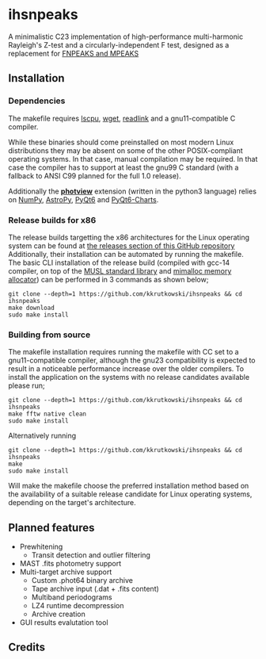 # ihsnpeaks
A minimalistic C23 implementation of high-performance multi-harmonic Rayleigh's Z-test and a circularly-independent F test, designed as a replacement for [FNPEAKS and MPEAKS](http://helas.astro.uni.wroc.pl/deliverables.php?active=fnpeaks)

## Installation
### Dependencies
The makefile requires [lscpu](https://man7.org/linux/man-pages/man1/lscpu.1.html), [wget](https://www.gnu.org/software/wget/), [readlink](https://www.gnu.org/software/coreutils/manual/html_node/readlink-invocation.html#readlink-invocation) and a gnu11-compatible C compiler. 

While these binaries should come preinstalled on most modern Linux distributions they may be absent on some of the other POSIX-compliant operating systems. In that case, manual compilation may be required. In that case the compiler has to support at least the gnu99 C standard (with a fallback to ANSI C99 planned for the full 1.0 release).

Additionally the [**photview**](https://github.com/kkrutkowski/ihsnpeaks/blob/main/src/photview) extension (written in the python3 language) relies on [NumPy](https://pypi.org/project/numpy/), [AstroPy](https://pypi.org/project/astropy/), [PyQt6](https://pypi.org/project/PyQt6/) and [PyQt6-Charts](https://pypi.org/project/PyQt6-Charts/).
### Release builds for x86
The release builds targetting the x86 architectures for the Linux operating system can be found at [the releases section of this GitHub repository](https://github.com/kkrutkowski/ihsnpeaks/releases)
Additionally, their installation can be automated by running the makefile. The basic CLI installation of the release build (compiled with gcc-14 compiler, on top of the [MUSL standard library](https://musl.libc.org/) and [mimalloc memory allocator](https://github.com/microsoft/mimalloc)) can be performed in 3 commands as shown below;
```
git clone --depth=1 https://github.com/kkrutkowski/ihsnpeaks && cd ihsnpeaks
make download
sudo make install
```
### Building from source
The makefile installation requires running the makefile with CC set to a gnu11-compatible compiler, although the gnu23 compatibility is expected to result in a noticeable performance increase over the older compilers. To install the application on the systems with no release candidates available please run;
```
git clone --depth=1 https://github.com/kkrutkowski/ihsnpeaks && cd ihsnpeaks
make fftw native clean
sudo make install
```

Alternatively running
```
git clone --depth=1 https://github.com/kkrutkowski/ihsnpeaks && cd ihsnpeaks
make
sudo make install
```
Will make the makefile choose the preferred installation method based on the availability of a suitable release candidate for Linux operating systems, depending on the target's architecture.

## Planned features
* Prewhitening
  * Transit detection and outlier filtering
* MAST .fits photometry support
* Multi-target archive support
  * Custom .phot64 binary archive
  * Tape archive input (.dat + .fits content)
  * Multiband periodograms
  * LZ4 runtime decompression
  * Archive creation
* GUI results evalutation tool

## Credits
